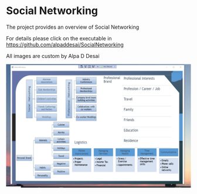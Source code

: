 # Social Networking

The project provides an overview of Social Networking 

For details please click on the executable in https://github.com/alpaddesai/SocialNetworking

All images are custom by Alpa D Desai

![image](SocialNetworking.png)

